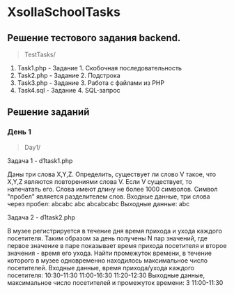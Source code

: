 # XsollaSchoolTasks
## Решение тестового задания backend.
> TestTasks/
1. Task1.php - Задание 1. Скобочная последовательность
2. Task2.php - Задание 2. Подстрока
3. Task3.php - Задание 3. Работа с файлами из PHP
4. Task4.sql - Задание 4. SQL-запрос


## Решение заданий
### День 1
> Day1/

Задача 1 - d1task1.php

Даны три слова X,Y,Z. Определить, существует ли слово V такое, что X,Y,Z являются повторениями слова V. Если V существует, то напечатать его. Слова имеют длину не более 1000 символов. Символ "пробел" является разделителем слов.
Входные данные, три слова через пробел: abcabc abc abcabcabc
Выходные данные:  abc

Задача 2 - d1task2.php

В музее регистрируется в течение дня время прихода и ухода каждого посетителя. Таким образом за день получены N пар значений, где первое значение в паре показывает время прихода посетителя и второе значения - время его ухода. Найти промежуток времени, в течение которого в музее одновременно находилось максимальное число посетителей.
Входные данные, время прихода/ухода каждого посетителя: 10:30-11:30 11:00-16:30 11:20-12:30
Выходные данные, максимальное число посетителей и промежуток времени: 3 11:00-11:30
